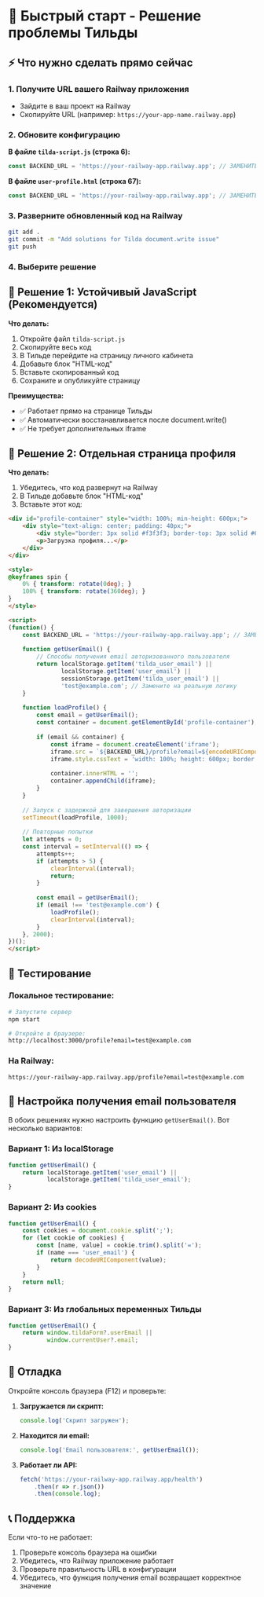 # 🚀 Быстрый старт - Решение проблемы Тильды

## ⚡ Что нужно сделать прямо сейчас

### 1. Получите URL вашего Railway приложения
- Зайдите в ваш проект на Railway
- Скопируйте URL (например: `https://your-app-name.railway.app`)

### 2. Обновите конфигурацию

**В файле `tilda-script.js` (строка 6):**
```javascript
const BACKEND_URL = 'https://your-railway-app.railway.app'; // ЗАМЕНИТЕ НА ВАШ URL
```

**В файле `user-profile.html` (строка 67):**
```javascript
const BACKEND_URL = 'https://your-railway-app.railway.app'; // ЗАМЕНИТЕ НА ВАШ URL
```

### 3. Разверните обновленный код на Railway

```bash
git add .
git commit -m "Add solutions for Tilda document.write issue"
git push
```

### 4. Выберите решение

## 🎯 Решение 1: Устойчивый JavaScript (Рекомендуется)

**Что делать:**
1. Откройте файл `tilda-script.js`
2. Скопируйте весь код
3. В Тильде перейдите на страницу личного кабинета
4. Добавьте блок "HTML-код"
5. Вставьте скопированный код
6. Сохраните и опубликуйте страницу

**Преимущества:**
- ✅ Работает прямо на странице Тильды
- ✅ Автоматически восстанавливается после document.write()
- ✅ Не требует дополнительных iframe

## 🎯 Решение 2: Отдельная страница профиля

**Что делать:**
1. Убедитесь, что код развернут на Railway
2. В Тильде добавьте блок "HTML-код"
3. Вставьте этот код:

```html
<div id="profile-container" style="width: 100%; min-height: 600px;">
    <div style="text-align: center; padding: 40px;">
        <div style="border: 3px solid #f3f3f3; border-top: 3px solid #667eea; border-radius: 50%; width: 30px; height: 30px; animation: spin 1s linear infinite; margin: 0 auto 20px;"></div>
        <p>Загрузка профиля...</p>
    </div>
</div>

<style>
@keyframes spin {
    0% { transform: rotate(0deg); }
    100% { transform: rotate(360deg); }
}
</style>

<script>
(function() {
    const BACKEND_URL = 'https://your-railway-app.railway.app'; // ЗАМЕНИТЕ НА ВАШ URL
    
    function getUserEmail() {
        // Способы получения email авторизованного пользователя
        return localStorage.getItem('tilda_user_email') || 
               localStorage.getItem('user_email') ||
               sessionStorage.getItem('tilda_user_email') ||
               'test@example.com'; // Замените на реальную логику
    }
    
    function loadProfile() {
        const email = getUserEmail();
        const container = document.getElementById('profile-container');
        
        if (email && container) {
            const iframe = document.createElement('iframe');
            iframe.src = `${BACKEND_URL}/profile?email=${encodeURIComponent(email)}`;
            iframe.style.cssText = 'width: 100%; height: 600px; border: none; border-radius: 12px; box-shadow: 0 2px 10px rgba(0,0,0,0.1);';
            
            container.innerHTML = '';
            container.appendChild(iframe);
        }
    }
    
    // Запуск с задержкой для завершения авторизации
    setTimeout(loadProfile, 1000);
    
    // Повторные попытки
    let attempts = 0;
    const interval = setInterval(() => {
        attempts++;
        if (attempts > 5) {
            clearInterval(interval);
            return;
        }
        
        const email = getUserEmail();
        if (email !== 'test@example.com') {
            loadProfile();
            clearInterval(interval);
        }
    }, 2000);
})();
</script>
```

## 🧪 Тестирование

### Локальное тестирование:
```bash
# Запустите сервер
npm start

# Откройте в браузере:
http://localhost:3000/profile?email=test@example.com
```

### На Railway:
```
https://your-railway-app.railway.app/profile?email=test@example.com
```

## 🔧 Настройка получения email пользователя

В обоих решениях нужно настроить функцию `getUserEmail()`. Вот несколько вариантов:

### Вариант 1: Из localStorage
```javascript
function getUserEmail() {
    return localStorage.getItem('user_email') || 
           localStorage.getItem('tilda_user_email');
}
```

### Вариант 2: Из cookies
```javascript
function getUserEmail() {
    const cookies = document.cookie.split(';');
    for (let cookie of cookies) {
        const [name, value] = cookie.trim().split('=');
        if (name === 'user_email') {
            return decodeURIComponent(value);
        }
    }
    return null;
}
```

### Вариант 3: Из глобальных переменных Тильды
```javascript
function getUserEmail() {
    return window.tildaForm?.userEmail || 
           window.currentUser?.email;
}
```

## 🐛 Отладка

Откройте консоль браузера (F12) и проверьте:

1. **Загружается ли скрипт:**
   ```javascript
   console.log('Скрипт загружен');
   ```

2. **Находится ли email:**
   ```javascript
   console.log('Email пользователя:', getUserEmail());
   ```

3. **Работает ли API:**
   ```javascript
   fetch('https://your-railway-app.railway.app/health')
       .then(r => r.json())
       .then(console.log);
   ```

## 📞 Поддержка

Если что-то не работает:
1. Проверьте консоль браузера на ошибки
2. Убедитесь, что Railway приложение работает
3. Проверьте правильность URL в конфигурации
4. Убедитесь, что функция получения email возвращает корректное значение